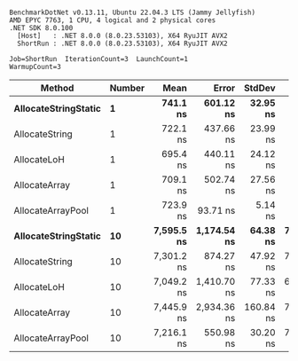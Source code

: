 ```

BenchmarkDotNet v0.13.11, Ubuntu 22.04.3 LTS (Jammy Jellyfish)
AMD EPYC 7763, 1 CPU, 4 logical and 2 physical cores
.NET SDK 8.0.100
  [Host]   : .NET 8.0.0 (8.0.23.53103), X64 RyuJIT AVX2
  ShortRun : .NET 8.0.0 (8.0.23.53103), X64 RyuJIT AVX2

Job=ShortRun  IterationCount=3  LaunchCount=1  
WarmupCount=3  

```
| Method               | Number | Mean       | Error       | StdDev    | Min        | Max        | Gen0   | Gen1   | Allocated |
|--------------------- |------- |-----------:|------------:|----------:|-----------:|-----------:|-------:|-------:|----------:|
| **AllocateStringStatic** | **1**      |   **741.1 ns** |   **601.12 ns** |  **32.95 ns** |   **718.6 ns** |   **778.9 ns** | **0.0124** | **0.0114** |   **1.02 KB** |
| AllocateString       | 1      |   722.1 ns |   437.66 ns |  23.99 ns |   694.9 ns |   740.1 ns | 0.0124 | 0.0114 |   1.02 KB |
| AllocateLoH          | 1      |   695.4 ns |   440.11 ns |  24.12 ns |   671.5 ns |   719.7 ns | 0.0124 | 0.0114 |   1.02 KB |
| AllocateArray        | 1      |   709.1 ns |   502.74 ns |  27.56 ns |   687.0 ns |   739.9 ns | 0.0124 | 0.0114 |   1.02 KB |
| AllocateArrayPool    | 1      |   723.9 ns |    93.71 ns |   5.14 ns |   720.1 ns |   729.7 ns | 0.0124 | 0.0114 |   1.02 KB |
| **AllocateStringStatic** | **10**     | **7,595.5 ns** | **1,174.54 ns** |  **64.38 ns** | **7,537.4 ns** | **7,664.7 ns** | **0.1221** | **0.1144** |  **10.23 KB** |
| AllocateString       | 10     | 7,301.2 ns |   874.27 ns |  47.92 ns | 7,260.2 ns | 7,353.9 ns | 0.1221 | 0.1144 |  10.23 KB |
| AllocateLoH          | 10     | 7,049.2 ns | 1,410.70 ns |  77.33 ns | 6,961.2 ns | 7,106.1 ns | 0.1221 | 0.1144 |  10.23 KB |
| AllocateArray        | 10     | 7,445.9 ns | 2,934.36 ns | 160.84 ns | 7,282.8 ns | 7,604.4 ns | 0.1221 | 0.1144 |  10.23 KB |
| AllocateArrayPool    | 10     | 7,216.1 ns |   550.98 ns |  30.20 ns | 7,181.3 ns | 7,235.8 ns | 0.1221 | 0.1144 |  10.23 KB |
